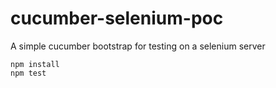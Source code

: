# cucumber-selenium-poc
A simple cucumber bootstrap for testing on a selenium server

```
npm install
npm test
```
